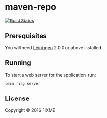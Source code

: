 # maven-repo

[![Build Status](https://travis-ci.org/boogie666/maven-proxy.svg?branch=master)](https://travis-ci.org/boogie666/maven-proxy)

## Prerequisites

You will need [Leiningen][] 2.0.0 or above installed.

[leiningen]: https://github.com/technomancy/leiningen

## Running

To start a web server for the application, run:

    lein ring server

## License

Copyright © 2016 FIXME
